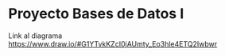 # Proyecto Bases de Datos I

Link al diagrama https://www.draw.io/#G1YTvkKZcI0jAUmty_Eo3hle4ETQ2Iwbwr
